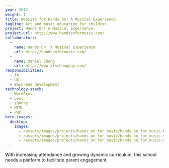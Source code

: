 ```yaml
---
year: 2012
weight: 1
title: Website for Hands On! A Musical Experience
tagline: Art and music education for children
project: Hands On! A Musical Experience
project-url: http://www.handsonformusic.com/
collaborators:
  -
    name: Hands On! A Musical Experience
    url: http://handsonformusic.com/
  -
    name: Daniel Chong
    url: http://www.itschongday.com/
responsibilities:
  - IA
  - UX
  - Back-end development
technology-stack:
  - WordPress
  - Less
  - jQuery
  - HTML
  - PHP
hero-images:
  desktop:
    images:
      - /assets/images/projects/hands_on_for_music/hands_on_for_music-homepage--desktop.png
      - /assets/images/projects/hands_on_for_music/hands_on_for_music-schedule--desktop.png
      - /assets/images/projects/hands_on_for_music/hands_on_for_music-contact--desktop.png
---
```


With increasing attendance and growing dynamic curriculum, this school needs a platform to facilitate parent engagement.
